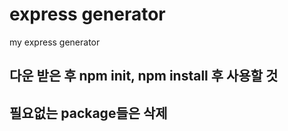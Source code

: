 # express generator

my express generator

## 다운 받은 후 npm init, npm install 후 사용할 것

## 필요없는 package들은 삭제
